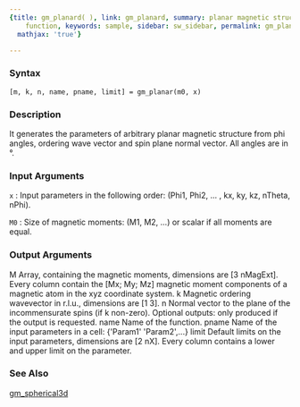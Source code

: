 ```yaml
---
{title: gm_planard( ), link: gm_planard, summary: planar magnetic structure constraint
    function, keywords: sample, sidebar: sw_sidebar, permalink: gm_planard.html, folder: swfiles,
  mathjax: 'true'}

---
```


### Syntax

`[m, k, n, name, pname, limit] = gm_planar(m0, x) `

### Description

It generates the parameters of arbitrary planar magnetic structure from
phi angles, ordering wave vector and spin plane normal vector. All angles
are in °.
 

### Input Arguments

`x`
: Input parameters in the following order:
  (Phi1, Phi2, ... , kx, ky, kz, nTheta, nPhi).

`M0`
: Size of magnetic moments: (M1, M2, ...) or scalar if all
  moments are equal.

### Output Arguments

M         Array, containing the magnetic moments, dimensions are
          [3 nMagExt]. Every column contain the [Mx; My; Mz] magnetic
          moment components of a magnetic atom in the xyz coordinate
          system.
k         Magnetic ordering wavevector in r.l.u., dimensions are [1 3].
n         Normal vector to the plane of the incommensurate spins (if k
          non-zero).
Optional outputs:
only produced if the output is requested.
name      Name of the function.
pname     Name of the input parameters in a cell: {'Param1' 'Param2',...}
limit     Default limits on the input parameters, dimensions are [2 nX].
          Every column contains a lower and upper limit on the parameter.

### See Also

[gm_spherical3d](gm_spherical3d.html)

